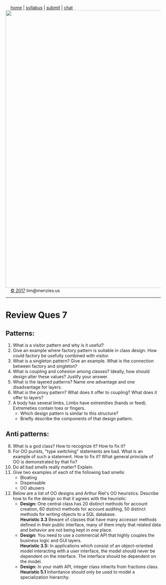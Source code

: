 &nbsp;&nbsp;&nbsp;&nbsp;[home](http://tiny.cc/se17) | 
[syllabus](https://github.com/txt/se17/blob/master/doc/syllabus.md) | 
[submit](http://tiny.cc/se17give) |
[chat](https://se17.slack.com/)  
[<img width=900 src="https://raw.githubusercontent.com/txt/se17/master/img/se17.png">](http://tiny.cc/se17)   <br>
&nbsp;&nbsp;&nbsp;&nbsp;[&copy; 2017](https://github.com/txt/se17/blob/master/LICENSE.md) tim&commat;menzies.us<br>

________________
# Review Ques 7

## Patterns:

1. What is a visitor pattern and why is it useful? 
2. Give an example where factory pattern is suitable in class design. How could factory be usefully combined with visitor.
3. What is a singleton pattern? Give an example. What is the connection between factory and singleton?
4. What is coupling and cohesion among classes? Ideally, how should design alter these values? Justify your answer.
5. What is the layered patterns? Name one advantage and one disadvantage for layers. 
6. What is the proxy pattern? What  does it offer to  coupling? What does it offer to layers?
7. A body has several limbs. Limbs have extremities (hands or feed).  Extremeties contain toes or fingers. 
   -  Which design pattern is similar to this structure?
   - Briefly describe the components of that design pattern.
  

## Anti patterns:

8. What is a god class? How to recognize it? How to fix it?
9. For OO purists, "type switching" statements are bad. What is an example of such a statement. How to fix it? What general principle of OO is demonstrated by that fix?
10. Do all bad smells really matter? Explain.
11. Give two examples of each of the following bad smells:
    - Bloating
    - Dispensable
    - OO abusers
12. Below are a list of OO designs and Arthur Riel's OO  heuristics. Describe how to fix the design so that it agrees with the heuristic:
    - **Design:** One central class has 20 distinct methods for account creation, 60 distinct methods for account auditing, 50 distinct methods for writing objects to a SQL database.   
  **Heuristic 3.3** Beware of classes that have many accessor methods defined in their public interface, many of them imply that related data and behavior are not being kept in one place.
    - **Design:** You need to use a commercial API that highly couples the business logic and GUI layers.  
  **Heuristic 3.5:** In applications which consist of an object-oriented model interacting with a user interface, the model should never be dependent on the interface. The interface should be dependent on the model.
    - **Design:** In your math API, integer class inherits from fractions class.  
  **Heuristic 5.1** Inheritance should only be used to model a specialization hierarchy.
